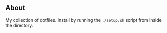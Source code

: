 About
-----

My collection of dotfiles.  Install by running the
`./setup.sh` script from inside the directory.

